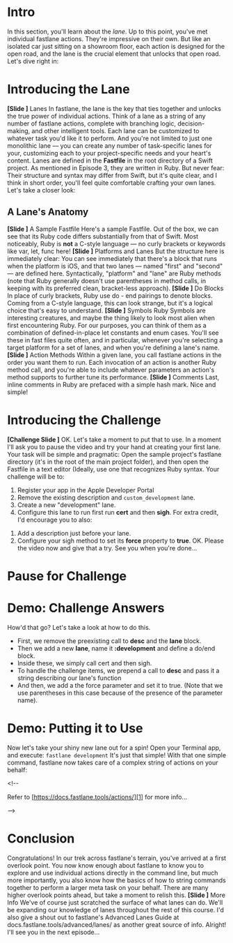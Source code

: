 # Intro
In this section, you'll learn about the *lane*.
Up to this point, you've met individual fastlane actions. They're impressive on their own. But like an isolated car just sitting on a showroom floor, each action is designed for the open road, and the lane is the crucial element that unlocks that open road. Let's dive right in:
# Introducing the Lane
**[Slide ]** Lanes
In fastlane, the lane is the key that ties together and unlocks the true power of individual actions. Think of a lane as a string of any number of fastlane actions, complete with branching logic, decision-making, and other intelligent tools. Each lane can be customized to whatever task you'd like it to perform. And you're not limited to just one monolithic lane — you can create any number of task-specific lanes for your, customizing each to your project-specific needs and your heart's content.
Lanes are defined in the **Fastfile** in the root directory of a Swift project. As mentioned in Episode 3, they are written in Ruby. But never fear: Their structure and syntax may differ from Swift, but it's quite clear, and I think in short order, you'll feel quite comfortable crafting your own lanes. Let's take a closer look:
## A Lane's Anatomy
**[Slide ]** A Sample Fastfile
Here's a sample Fastfile. Out of the box, we can see that its Ruby code differs substantially from that of Swift. Most noticeably, Ruby is **not** a C-style language — no curly brackets or keywords like var, let, func here! 
**[Slide ]** Platforms and Lanes
But the structure here is immediately clear: You can see immediately that there's a block that runs when the platform is iOS, and that two lanes — named "first" and "second" — are defined here. Syntactically, "platform" and "lane" are Ruby methods (note that Ruby generally doesn't use parentheses in method calls, in keeping with its preferred clean, bracket-less approach). 
**[Slide ]** Do Blocks
In place of curly brackets, Ruby use do - end pairings to denote blocks. Coming from a C-style language, this can look strange, but it's a logical choice that's easy to understand.
**[Slide ]** Symbols
Ruby Symbols are interesting creatures, and maybe the thing likely to look most alien when first encountering Ruby. For our purposes, you can think of them as a combination of defined-in-place let constants and enum cases. You'll see these in fast files quite often, and in particular, whenever you're selecting a target platform for a set of lanes, and when you're defining a lane's name.
**[Slide ]** Action Methods
Within a given lane, you call fastlane actions in the order you want them to run. Each invocation of an action is another Ruby method call, and you're able to include whatever parameters an action's method supports to further tune its performance.
**[Slide ]** Comments
Last,  inline comments in Ruby are prefaced with a simple hash mark. Nice and simple!
# Introducing the Challenge
**[Challenge Slide ]**
OK. Let's take a moment to put that to use. In a moment I'll ask you to pause the video and try your hand at creating your first lane. Your task will be simple and pragmatic: 
Open the sample project's fastlane directory (it's in the root of the main project folder), and then open the Fastfile in a text editor (Ideally, use one that recognizes Ruby syntax. 
Your challenge will be to:
1. Register your app in the Apple Developer Portal
2. Remove the existing description and `custom_development` lane.
2. Create a new "development" lane.
3. Configure this lane to run first run **cert** and then **sigh**.
For extra credit, I'd encourage you to also:
<!-- 

A better advanced challenge might be to add params to the AppFile so we're not prompted for this info every time.


	We haven't discussed this yet, but point out where it is, and ask peeps to:
Add app_identifier, apple_id, and team_id.

 -->
1. Add a description just before your lane.
2. Configure your sigh method to set its **force** property to **true**.
OK. Please the video now and give that a try. See you when you're done…
# Pause for Challenge
# Demo: Challenge Answers
How'd that go? Let's take a look at how to do this.
- First, we remove the preexisting call to **desc** and the **lane** block.
- Then we add a new **lane**, name it **:development** and define a do/end block.
- Inside these, we simply call cert and then sigh. 
- To handle the challenge items, we prepend a call to **desc** and pass it a string describing our lane's function
- And then, we add a the force parameter and set it to true. (Note that we use parentheses in this case because of the presence of the parameter name).
# Demo: Putting it to Use
Now let's take your shiny new lane out for a spin!
Open your Terminal app, and execute:
`fastlane development`
It's just that simple! With that one simple command, fastlane now takes care of a complex string of actions on your behalf:
<!-- TODO: Spell these actions out, but briefly -->


\<!-- 


Refer to [https://docs.fastlane.tools/actions/][1] for more info...


 --\>


# Conclusion
Congratulations! In our trek across fastlane's terrain, you've arrived at a first overlook point. You now know enough about fastlane to know you to explore and use individual actions directly in the command line, but much more importantly, you also know how the basics of how to string commands together to perform a larger meta task on your behalf. There are many higher overlook points ahead, but take a moment to relish this. 
**[Slide ]** More Info
We've of course just scratched the surface of what lanes can do. We'll be expanding our knowledge of lanes throughout the rest of this course. I'd also give a shout out to fastlane's Advanced Lanes Guide at docs.fastlane.tools/advanced/lanes/ as another great source of info. 
Alright! I'll see you in the next episode…

[1]:	https://docs.fastlane.tools/actions/
